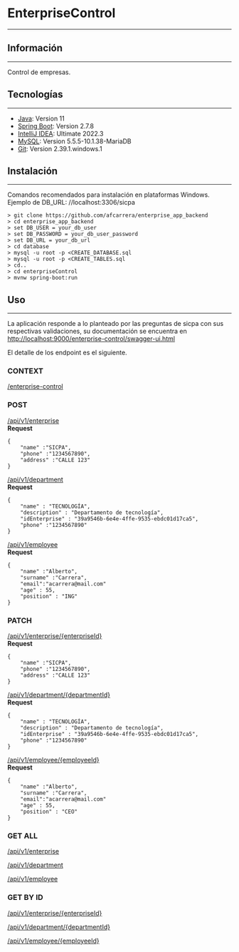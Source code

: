 # EnterpriseControl
***

## Información
***
Control de empresas.
## Tecnologías
***
* [Java](https://www.oracle.com/java/technologies/javase/jdk11-archive-downloads.html): Version 11
* [Spring Boot](https://spring.io/projects/spring-boot): Version 2.7.8
* [IntelliJ IDEA](https://www.jetbrains.com/es-es/idea/): Ultimate 2022.3
* [MySQL](https://dev.mysql.com/downloads/mysql/): Version 5.5.5-10.1.38-MariaDB
* [Git](https://mirrors.edge.kernel.org/pub/software/scm/git/): Version 2.39.1.windows.1

## Instalación
***
Comandos recomendados para instalación en plataformas Windows. 
Ejemplo de DB_URL: //localhost:3306/sicpa
```
> git clone https://github.com/afcarrera/enterprise_app_backend
> cd enterprise_app_backend
> set DB_USER = your_db_user
> set DB_PASSWORD = your_db_user_password
> set DB_URL = your_db_url
> cd database
> mysql -u root -p <CREATE_DATABASE.sql
> mysql -u root -p <CREATE_TABLES.sql
> cd..
> cd enterpriseControl
> mvnw spring-boot:run 
```
## Uso
***
La aplicación responde a lo planteado por las preguntas de sicpa con sus respectivas validaciones, su documentación se encuentra en [http://localhost:9000/enterprise-control/swagger-ui.html](#)

El detalle de los endpoint es el siguiente.
### CONTEXT
[/enterprise-control](#)

### POST
[/api/v1/enterprise](#)   
**Request**
```
{
    "name" :"SICPA",
    "phone" :"1234567890",
    "address" :"CALLE 123"
}
```
[/api/v1/department](#)   
**Request**
```
{
    "name" : "TECNOLOGÍA",
    "description" : "Departamento de tecnología",
    "idEnterprise" : "39a9546b-6e4e-4ffe-9535-ebdc01d17ca5",
    "phone" :"1234567890"
}
```
[/api/v1/employee](#)   
**Request**
```
{
    "name" :"Alberto",
    "surname" :"Carrera",
    "email":"acarrera@mail.com"
    "age" : 55,
    "position" : "ING"
}
```
### PATCH
[/api/v1/enterprise/{enterpriseId}](#)   
**Request**
```
{
    "name" :"SICPA",
    "phone" :"1234567890",
    "address" :"CALLE 123"
}
```
[/api/v1/department/{departmentId}](#)   
**Request**
```
{
    "name" : "TECNOLOGÍA",
    "description" : "Departamento de tecnología",
    "idEnterprise" : "39a9546b-6e4e-4ffe-9535-ebdc01d17ca5",
    "phone" :"1234567890"    
}
```
[/api/v1/employee/{employeeId}](#)   
**Request**
```
{
    "name" :"Alberto",
    "surname" :"Carrera",
    "email":"acarrera@mail.com"
    "age" : 55,
    "position" : "CEO"
}
```
### GET ALL
[/api/v1/enterprise](#)

[/api/v1/department](#)

[/api/v1/employee](#)
### GET BY ID
[/api/v1/enterprise/{enterpriseId}](#) 

[/api/v1/department/{departmentId}](#) 

[/api/v1/employee/{employeeId}](#) 
